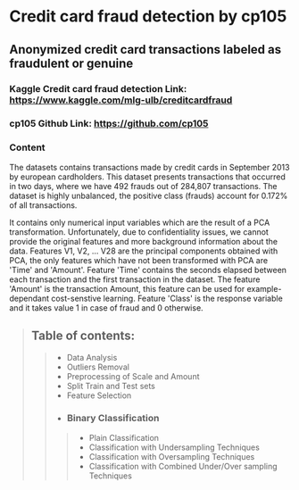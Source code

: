 # Credit card fraud detection by cp105
## Anonymized credit card transactions labeled as fraudulent or genuine
### Kaggle Credit card fraud detection Link: https://www.kaggle.com/mlg-ulb/creditcardfraud
### cp105 Github Link: https://github.com/cp105


### Content
The datasets contains transactions made by credit cards in September 2013 by european cardholders.
This dataset presents transactions that occurred in two days, where we have 492 frauds out of 284,807 transactions. The dataset is highly unbalanced, the positive class (frauds) account for 0.172% of all transactions.

It contains only numerical input variables which are the result of a PCA transformation. Unfortunately, due to confidentiality issues, we cannot provide the original features and more background information about the data. Features V1, V2, … V28 are the principal components obtained with PCA, the only features which have not been transformed with PCA are 'Time' and 'Amount'. Feature 'Time' contains the seconds elapsed between each transaction and the first transaction in the dataset. The feature 'Amount' is the transaction Amount, this feature can be used for example-dependant cost-senstive learning. Feature 'Class' is the response variable and it takes value 1 in case of fraud and 0 otherwise.


> ## Table of contents:
>> * Data Analysis
>> * Outliers Removal
>> * Preprocessing of Scale and Amount
>> * Split Train and Test sets
>> * Feature Selection
>> * ### Binary Classification
>>> * Plain Classification
>>> * Classification with Undersampling Techniques
>>> * Classification with Oversampling Techniques
>>> * Classification with Combined Under/Over sampling Techniques
